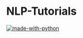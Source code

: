 # NLP-Tutorials

[![made-with-python](https://img.shields.io/badge/Made%20with-Python-1f425f.svg)](https://www.python.org/)
